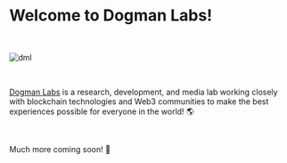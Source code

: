 # Welcome to Dogman Labs!

<br/>

![dml](https://user-images.githubusercontent.com/78451795/141664482-6ebcb4e2-368d-468c-96f0-1fab5ca59df5.png)

<br/>

[Dogman Labs](http://DogmanLabs.com) is a research, development, and media lab working closely with blockchain technologies and Web3 communities to make the best experiences possible for everyone in the world! 🌎

<br/>

Much more coming soon! 🐶

<br/>


<br/>


<!--
**DogmanLabs/DogmanLabs** is a ✨ _special_ ✨ repository because its `README.md` (this file) appears on your GitHub profile.

Here are some ideas to get you started:

- 🔭 I’m currently working on ...
- 🌱 I’m currently learning ...
- 👯 I’m looking to collaborate on ...
- 🤔 I’m looking for help with ...
- 💬 Ask me about ...
- 📫 How to reach me: ...
- 😄 Pronouns: ...
- ⚡ Fun fact: ...
-->
